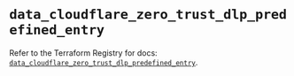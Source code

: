 # `data_cloudflare_zero_trust_dlp_predefined_entry`

Refer to the Terraform Registry for docs: [`data_cloudflare_zero_trust_dlp_predefined_entry`](https://registry.terraform.io/providers/cloudflare/cloudflare/5.9.0/docs/data-sources/zero_trust_dlp_predefined_entry).
